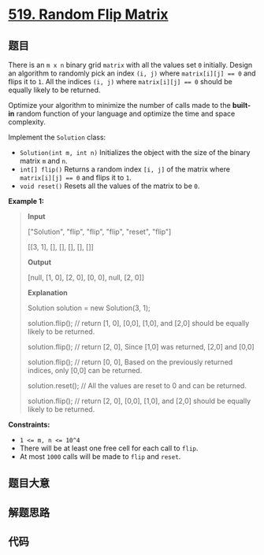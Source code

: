 # [519. Random Flip Matrix](https://leetcode.com/problems/random-flip-matrix/)

## 题目

There is an `m x n` binary grid `matrix` with all the values set `0`
initially. Design an algorithm to randomly pick an index `(i, j)` where
`matrix[i][j] == 0` and flips it to `1`. All the indices `(i, j)` where
`matrix[i][j] == 0` should be equally likely to be returned.

Optimize your algorithm to minimize the number of calls made to the **built-
in** random function of your language and optimize the time and space
complexity.

Implement the `Solution` class:

- `Solution(int m, int n)` Initializes the object with the size of the binary matrix `m` and `n`.
- `int[] flip()` Returns a random index `[i, j]` of the matrix where `matrix[i][j] == 0` and flips it to `1`.
- `void reset()` Resets all the values of the matrix to be `0`.

**Example 1:**

> **Input**
>
> ["Solution", "flip", "flip", "flip", "reset", "flip"]
>
> [[3, 1], [], [], [], [], []]
>
> **Output**
>
> [null, [1, 0], [2, 0], [0, 0], null, [2, 0]]
>
> **Explanation**
>
> Solution solution = new Solution(3, 1);
>
> solution.flip(); // return [1, 0], [0,0], [1,0], and [2,0] should be equally likely to be returned.
>
> solution.flip(); // return [2, 0], Since [1,0] was returned, [2,0] and [0,0]
>
> solution.flip(); // return [0, 0], Based on the previously returned indices, only [0,0] can be returned.
>
> solution.reset(); // All the values are reset to 0 and can be returned.
>
> solution.flip(); // return [2, 0], [0,0], [1,0], and [2,0] should be equally likely to be returned.

**Constraints:**

- `1 <= m, n <= 10^4`
- There will be at least one free cell for each call to `flip`.
- At most `1000` calls will be made to `flip` and `reset`.

## 题目大意

## 解题思路

## 代码

```javascript

```
